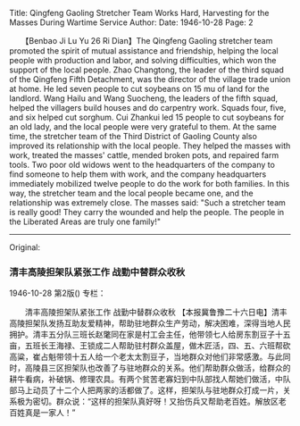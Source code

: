 Title: Qingfeng Gaoling Stretcher Team Works Hard, Harvesting for the Masses During Wartime Service
Author:
Date: 1946-10-28
Page: 2

　　【Benbao Ji Lu Yu 26 Ri Dian】The Qingfeng Gaoling stretcher team promoted the spirit of mutual assistance and friendship, helping the local people with production and labor, and solving difficulties, which won the support of the local people. Zhao Changtong, the leader of the third squad of the Qingfeng Fifth Detachment, was the director of the village trade union at home. He led seven people to cut soybeans on 15 mu of land for the landlord. Wang Hailu and Wang Suocheng, the leaders of the fifth squad, helped the villagers build houses and do carpentry work. Squads four, five, and six helped cut sorghum. Cui Zhankui led 15 people to cut soybeans for an old lady, and the local people were very grateful to them. At the same time, the stretcher team of the Third District of Gaoling County also improved its relationship with the local people. They helped the masses with work, treated the masses' cattle, mended broken pots, and repaired farm tools. Two poor old widows went to the headquarters of the company to find someone to help them with work, and the company headquarters immediately mobilized twelve people to do the work for both families. In this way, the stretcher team and the local people became one, and the relationship was extremely close. The masses said: "Such a stretcher team is really good! They carry the wounded and help the people. The people in the Liberated Areas are truly one family!"



<hr /> 

Original: 


### 清丰高陵担架队紧张工作  战勤中替群众收秋

1946-10-28
第2版()
专栏：

　　清丰高陵担架队紧张工作
    战勤中替群众收秋
    【本报冀鲁豫二十六日电】清丰高陵担架队发扬互助友爱精神，帮助驻地群众生产劳动，解决困难，深得当地人民拥护。清丰五分队三班长赵氅同在家是村工会主任，他带领七人给房东割豆子十五亩，五班长王海禄、王锁成二人帮助驻村群众盖屋，做木匠活，四、五、六班帮砍高粱，崔占魁带领十五人给一个老太太割豆子，当地群众对他们非常感激。与此同时，高陵县三区担架队也改善了与驻地群众的关系。他们帮助群众做活，给群众的耕牛看病，补破锅、修理农具。有两个贫苦老寡妇到中队部找人帮她们做活，中队部马上动员了十二个人把两家的活都做了。这样，担架队与驻地群众打成一片，关系极为密切。群众说：“这样的担架队真好呀！又抬伤兵又帮助老百姓。解放区老百姓真是一家人！”
